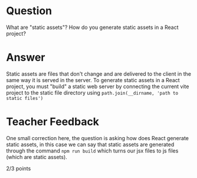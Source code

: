 # Question

What are "static assets"? How do you generate static assets in a React project?

# Answer

Static assets are files that don't change and are delivered to the client in the same way it is served in the server. To generate static assets in a React project, you must "build" a static web server by connecting the current vite project to the static file directory using `path.join(__dirname, 'path to static files')`

# Teacher Feedback

One small correction here, the question is asking how does React generate static assets, in this case we can say that static assets are generated through the command `npm run build` which turns our jsx files to js files (which are static assets).

2/3 points